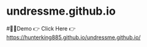 # undressme.github.io

#😶‍🌫Demo 👉 Click Here 👉
https://hunterking885.github.io/undressme.github.io/
